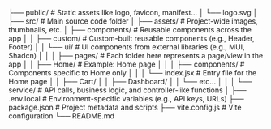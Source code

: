 ├── public/                      # Static assets like logo, favicon, manifest...
│   └── logo.svg
│
├── src/                         # Main source code folder
│   ├── assets/                 # Project-wide images, thumbnails, etc.
│   ├── components/             # Reusable components across the app
│   │   ├── custom/             # Custom-built reusable components (e.g., Header, Footer)
│   │   └── ui/                 # UI components from external libraries (e.g., MUI, Shadcn)
│   │
│   ├── pages/                  # Each folder here represents a page/view in the app
│   │   ├── Home/               # Example: Home page
│   │   │   ├── components/     # Components specific to Home only
│   │   │   └── index.jsx       # Entry file for the Home page
│   │   ├── Cart/
│   │   ├── Dashboard/
│   │   └── etc...
│   │
│   └── service/                # API calls, business logic, and controller-like functions
│
├── .env.local                  # Environment-specific variables (e.g., API keys, URLs)
├── package.json                # Project metadata and scripts
├── vite.config.js              # Vite configuration
└── README.md                  
